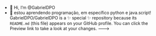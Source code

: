 - 👋 Hi, I’m @GabrielDPO
- 👀 estou aprendendo programação, em específico python e java.script!
GabrielDPO/GabrielDPO is a ✨ special ✨ repository because its `README.md` (this file) appears on your GitHub profile.
You can click the Preview link to take a look at your changes.
--->
